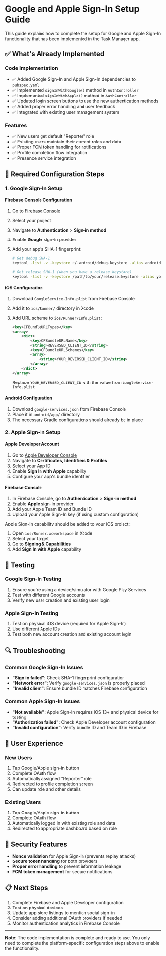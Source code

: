 # Google and Apple Sign-In Setup Guide

This guide explains how to complete the setup for Google and Apple Sign-In functionality that has been implemented in the Task Manager app.

## ✅ What's Already Implemented

### Code Implementation

- ✅ Added Google Sign-In and Apple Sign-In dependencies to `pubspec.yaml`
- ✅ Implemented `signInWithGoogle()` method in `AuthController`
- ✅ Implemented `signInWithApple()` method in `AuthController`
- ✅ Updated login screen buttons to use the new authentication methods
- ✅ Added proper error handling and user feedback
- ✅ Integrated with existing user management system

### Features

- ✅ New users get default "Reporter" role
- ✅ Existing users maintain their current roles and data
- ✅ Proper FCM token handling for notifications
- ✅ Profile completion flow integration
- ✅ Presence service integration

## 🔧 Required Configuration Steps

### 1. Google Sign-In Setup

#### Firebase Console Configuration

1. Go to [Firebase Console](https://console.firebase.google.com/)
2. Select your project
3. Navigate to **Authentication** > **Sign-in method**
4. Enable **Google** sign-in provider
5. Add your app's SHA-1 fingerprint:

   ```bash
   # Get debug SHA-1
   keytool -list -v -keystore ~/.android/debug.keystore -alias androiddebugkey -storepass android -keypass android
   
   # Get release SHA-1 (when you have a release keystore)
   keytool -list -v -keystore /path/to/your/release.keystore -alias your-alias
   ```

#### iOS Configuration

1. Download `GoogleService-Info.plist` from Firebase Console
2. Add it to `ios/Runner/` directory in Xcode
3. Add URL scheme to `ios/Runner/Info.plist`:

   ```xml
   <key>CFBundleURLTypes</key>
   <array>
       <dict>
           <key>CFBundleURLName</key>
           <string>REVERSED_CLIENT_ID</string>
           <key>CFBundleURLSchemes</key>
           <array>
               <string>YOUR_REVERSED_CLIENT_ID</string>
           </array>
       </dict>
   </array>
   ```

   Replace `YOUR_REVERSED_CLIENT_ID` with the value from `GoogleService-Info.plist`

#### Android Configuration

1. Download `google-services.json` from Firebase Console
2. Place it in `android/app/` directory
3. The necessary Gradle configurations should already be in place

### 2. Apple Sign-In Setup

#### Apple Developer Account

1. Go to [Apple Developer Console](https://developer.apple.com/account/)
2. Navigate to **Certificates, Identifiers & Profiles**
3. Select your App ID
4. Enable **Sign In with Apple** capability
5. Configure your app's bundle identifier

#### Firebase Console

1. In Firebase Console, go to **Authentication** > **Sign-in method**
2. Enable **Apple** sign-in provider
3. Add your Apple Team ID and Bundle ID
4. Upload your Apple Sign-In key (if using custom configuration)

<!-- #### iOS Configuration -->

Apple Sign-In capability should be added to your iOS project:

1. Open `ios/Runner.xcworkspace` in Xcode
2. Select your target
3. Go to **Signing & Capabilities**
4. Add **Sign In with Apple** capability

## 🧪 Testing

### Google Sign-In Testing

1. Ensure you're using a device/simulator with Google Play Services
2. Test with different Google accounts
3. Verify new user creation and existing user login

### Apple Sign-In Testing

1. Test on physical iOS device (required for Apple Sign-In)
2. Use different Apple IDs
3. Test both new account creation and existing account login

## 🔍 Troubleshooting

### Common Google Sign-In Issues

- **"Sign in failed"**: Check SHA-1 fingerprint configuration
- **"Network error"**: Verify `google-services.json` is properly placed
- **"Invalid client"**: Ensure bundle ID matches Firebase configuration

### Common Apple Sign-In Issues

- **"Not available"**: Apple Sign-In requires iOS 13+ and physical device for testing
- **"Authorization failed"**: Check Apple Developer account configuration
- **"Invalid configuration"**: Verify bundle ID and Team ID in Firebase

## 📱 User Experience

### New Users

1. Tap Google/Apple sign-in button
2. Complete OAuth flow
3. Automatically assigned "Reporter" role
4. Redirected to profile completion screen
5. Can update role and other details

### Existing Users

1. Tap Google/Apple sign-in button
2. Complete OAuth flow
3. Automatically logged in with existing role and data
4. Redirected to appropriate dashboard based on role

## 🔐 Security Features

- **Nonce validation** for Apple Sign-In (prevents replay attacks)
- **Secure token handling** for both providers
- **Proper error handling** to prevent information leakage
- **FCM token management** for secure notifications

## 📋 Next Steps

1. Complete Firebase and Apple Developer configuration
2. Test on physical devices
3. Update app store listings to mention social sign-in
4. Consider adding additional OAuth providers if needed
5. Monitor authentication analytics in Firebase Console

---

**Note**: The code implementation is complete and ready to use. You only need to complete the platform-specific configuration steps above to enable the functionality.
